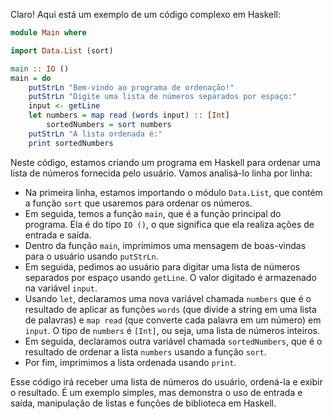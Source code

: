 Claro! Aqui está um exemplo de um código complexo em Haskell:

```haskell
module Main where

import Data.List (sort)

main :: IO ()
main = do
    putStrLn "Bem-vindo ao programa de ordenação!"
    putStrLn "Digite uma lista de números separados por espaço:"
    input <- getLine
    let numbers = map read (words input) :: [Int]
        sortedNumbers = sort numbers
    putStrLn "A lista ordenada é:"
    print sortedNumbers
```

Neste código, estamos criando um programa em Haskell para ordenar uma lista de números fornecida pelo usuário. Vamos analisá-lo linha por linha:

- Na primeira linha, estamos importando o módulo `Data.List`, que contém a função `sort` que usaremos para ordenar os números.
- Em seguida, temos a função `main`, que é a função principal do programa. Ela é do tipo `IO ()`, o que significa que ela realiza ações de entrada e saída.
- Dentro da função `main`, imprimimos uma mensagem de boas-vindas para o usuário usando `putStrLn`.
- Em seguida, pedimos ao usuário para digitar uma lista de números separados por espaço usando `getLine`. O valor digitado é armazenado na variável `input`.
- Usando `let`, declaramos uma nova variável chamada `numbers` que é o resultado de aplicar as funções `words` (que divide a string em uma lista de palavras) e `map read` (que converte cada palavra em um número) em `input`. O tipo de `numbers` é `[Int]`, ou seja, uma lista de números inteiros.
- Em seguida, declaramos outra variável chamada `sortedNumbers`, que é o resultado de ordenar a lista `numbers` usando a função `sort`.
- Por fim, imprimimos a lista ordenada usando `print`.

Esse código irá receber uma lista de números do usuário, ordená-la e exibir o resultado. É um exemplo simples, mas demonstra o uso de entrada e saída, manipulação de listas e funções de biblioteca em Haskell.
